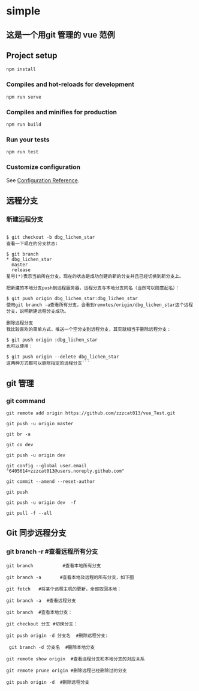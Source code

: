 # simple

## 这是一个用git 管理的 vue 范例
## Project setup
```
npm install
```

### Compiles and hot-reloads for development
```
npm run serve
```

### Compiles and minifies for production
```
npm run build
```

### Run your tests
```
npm run test
```


### Customize configuration
See [Configuration Reference](https://cli.vuejs.org/config/).

##  远程分支
### 新建远程分支


```新建一个本地分支：

$ git checkout -b dbg_lichen_star
查看一下现在的分支状态:

$ git branch
* dbg_lichen_star
  master
  release
星号(*)表示当前所在分支。现在的状态是成功创建的新的分支并且已经切换到新分支上。

把新建的本地分支push到远程服务器，远程分支与本地分支同名（当然可以随意起名）：

$ git push origin dbg_lichen_star:dbg_lichen_star
使用git branch -a查看所有分支，会看到remotes/origin/dbg_lichen_star这个远程分支，说明新建远程分支成功。

删除远程分支
我比较喜欢的简单方式，推送一个空分支到远程分支，其实就相当于删除远程分支：

$ git push origin :dbg_lichen_star
也可以使用：

$ git push origin --delete dbg_lichen_star
这两种方式都可以删除指定的远程分支```
```

## git 管理
### git command
```
git remote add origin https://github.com/zzzcat013/vue_Test.git

git push -u origin master

git br -a

git co dev

git push -u origin dev

git config --global user.email "6405614+zzzcat013@users.noreply.github.com"

git commit --amend --reset-author

git push

git push -u origin dev  -f 

git pull -f --all
```

## Git 同步远程分支
### git branch -r       #查看远程所有分支
    
    git branch           #查看本地所有分支
    
    git branch -a       #查看本地及远程的所有分支，如下图
    
    git fetch   #将某个远程主机的更新，全部取回本地：
    
    git branch -a  #查看远程分支
    
    git branch  #查看本地分支：
    
    git checkout 分支 #切换分支：
    
    git push origin -d 分支名  #删除远程分支: 
    
     git branch -d 分支名  #删除本地分支
    
    git remote show origin  #查看远程分支和本地分支的对应关系
    
    git remote prune origin #删除远程已经删除过的分支
    
    git push origin -d  #删除远程分支

